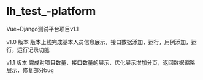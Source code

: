 # lh_test_-platform

Vue+Django测试平台项目v1.1

v1.0 版本 版本上线完成基本人员信息展示，接口数据添加，运行，用例添加，运行，运行记录功能

v1.1 版本 完成对项目数量，接口数量的展示，优化展示增加分页，返回数据缩略展示，修复部分bug
